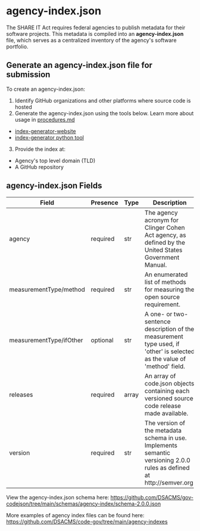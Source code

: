 # agency-index.json

The SHARE IT Act requires federal agencies to publish metadata for their software projects. This metadata is compiled into an **agency-index.json** file, which serves as a centralized inventory of the agency's software portfolio.

## Generate an agency-index.json file for submission

To create an agency-index.json:
1. Identify GitHub organizations and other platforms where source code is hosted
2. Generate the agency-index.json using the tools below. Learn more about usage in [procedures.md](https://github.com/DSACMS/gov-codejson/blob/main/docs/procedures.md#generate-an-agency-indexjson-file-for-agencies)
  - [index-generator-website](https://dsacms.github.io/index-generator-website/)
  - [index-generator python tool](https://github.com/DSACMS/codejson-index-generator)
3. Provide the index at:
  - Agency's top level domain (TLD)
  - A GitHub repository

## agency-index.json Fields

<table>
  <thead>
    <tr>
      <th>Field</th>
      <th>Presence</th>
      <th>Type</th>
      <th>Description</th>
      <th>Options/Examples</th>
    </tr>
  </thead>
  <tbody>
    <tr>
      <td>agency</td>
      <td>required</td>
      <td>str</td>
      <td>The agency acronym for Clinger Cohen Act agency, as defined by the United States Government Manual.</td>
      <td></td>
    </tr>
    <tr>
      <td>measurementType/method</td>
      <td>required</td>
      <td>str</td>
      <td>An enumerated list of methods for measuring the open source requirement.</td>
      <td>
        - linesOfCode
        - modules
        - cost
        - projects
        - systems
        - other
      </td>
    </tr>
    <tr>
      <td>measurementType/ifOther</td>
      <td>optional</td>
      <td>str</td>
      <td>A one- or two- sentence description of the measurement type used, if 'other' is selected as the value of 'method' field.</td>
      <td></td>
    </tr>
    <tr>
      <td>releases</td>
      <td>required</td>
      <td>array</td>
      <td>An array of code.json objects containing each versioned source code release made available. </td>
      <td></td>
    </tr>
    <tr>
      <td>version</td>
      <td>required</td>
      <td>str</td>
      <td>The version of the metadata schema in use. Implements semantic versioning 2.0.0 rules as defined at http://semver.org.</td>
      <td></td>
    </tr>
  <tbody>
<table>

View the agency-index.json schema here: https://github.com/DSACMS/gov-codejson/tree/main/schemas/agency-index/schema-2.0.0.json

More examples of agency index files can be found here: https://github.com/DSACMS/code-gov/tree/main/agency-indexes